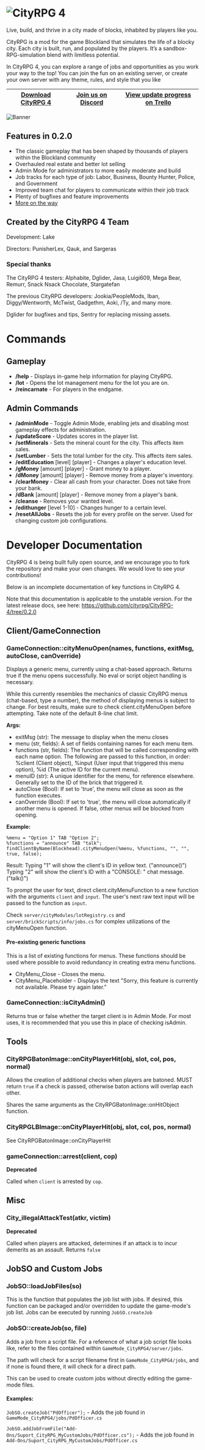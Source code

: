 # ![CityRPG 4](https://lakeys.net/cityrpg/logo.png)
Live, build, and thrive in a city made of blocks, inhabited by players like you.

CityRPG is a mod for the game Blockland that simulates the life of a blocky city. Each city is built, run, and populated by the players. It’s a sandbox-RPG-simulation blend with limitless potential.

In CityRPG 4, you can explore a range of jobs and opportunities as you work your way to the top! You can join the fun on an existing server, or create your own server with any theme, rules, and style that you like

[Download CityRPG 4](https://github.com/cityrpg/CityRPG-4/releases) | [Join us on Discord](https://discord.gg/dHcnHb3) | [View update progress on Trello](https://lakeys.net/cityrpg/roadmap/)
------------ | ------------- | ------------- |

![Banner](https://lakeys.net/cityrpg/media/banner.png)

## Features in 0.2.0
- The classic gameplay that has been shaped by thousands of players within the Blockland community
- Overhauled real estate and better lot selling
- Admin Mode for administrators to more easily moderate and build
- Job tracks for each type of job: Labor, Business, Bounty Hunter, Police, and Government
- Improved team chat for players to communicate within their job track
- Plenty of bugfixes and feature improvements
- [More on the way](https://trello.com/b/36wGp6ow/cityrpg-4-roadmap)

## Created by the CityRPG 4 Team
Development: Lake

Directors: PunisherLex, Qauk, and Sargeras

### Special thanks
The CityRPG 4 testers: Alphabite, Dglider, Jasa, Luigi609, Mega Bear, Remurr, Snack Nsack Chocolate, Stargatefan

The previous CityRPG developers: Jookia/PeopleMods, Iban, Diggy/Wentworth, McTwist, Gadgethm, Aoki, /Ty, and many more.

Dglider for bugfixes and tips, Sentry for replacing missing assets.

# Commands

## Gameplay
- **/help** - Displays in-game help information for playing CityRPG.
- **/lot** - Opens the lot management menu for the lot you are on.
- **/reincarnate** - For players in the endgame.

## Admin Commands
- **/adminMode** - Toggle Admin Mode, enabling jets and disabling most gameplay effects for administration.
- **/updateScore** - Updates scores in the player list.
- **/setMinerals** - Sets the mineral count for the city. This affects item sales.
- **/setLumber** - Sets the total lumber for the city. This affects item sales.
- **/editEducation** [level] [player] - Changes a player's education level.
- **/gMoney** [amount] [player] - Grant money to a player.
- **/dMoney** [amount] [player] - Remove money from a player's inventory.
- **/clearMoney** - Clear all cash from your character. Does not take from your bank.
- **/dBank** [amount] [player] - Remove money from a player's bank.
- **/cleanse** - Removes your wanted level.
- **/edithunger** [level 1-10] - Changes hunger to a certain level.
- **/resetAllJobs** - Resets the job for every profile on the server. Used for changing custom job configurations.

# Developer Documentation
CityRPG 4 is being built fully open source, and we encourage you to fork the repository and make your own changes. We would love to see your contributions!

Below is an incomplete documentation of key functions in CityRPG 4.

Note that this documentation is applicable to the unstable version. For the latest release docs, see here:
https://github.com/cityrpg/CityRPG-4/tree/0.2.0

## Client/GameConnection

### GameConnection::cityMenuOpen(names, functions, exitMsg, autoClose, canOverride)
Displays a generic menu, currently using a chat-based approach. Returns true if the menu opens successfully. No eval or script object handling is necessary.

While this currently resembles the mechanics of classic CityRPG menus (chat-based, type a number), the method of displaying menus is subject to change. For best results, make sure to check client.cityMenuOpen before attempting. Take note of the default 8-line chat limit.

**Args:**
- exitMsg (str): The message to display when the menu closes
- menu (str, fields): A set of fields containing names for each menu item.
- functions (str, fields): The function that will be called corresponding with each name option. The following are passed to this function, in order: %client (Client object), %input (User input that triggered this menu option), %id (The active ID for the current menu).
- menuID (str): A unique identifier for the menu, for reference elsewhere. Generally set to the ID of the brick that triggered it.
- autoClose (Bool): If set to 'true', the menu will close as soon as the function executes.
- canOverride (Bool): If set to 'true', the menu will close automatically if another menu is opened. If false, other menus will be blocked from opening.

**Example:**
```
%menu = "Option 1" TAB "Option 2";
%functions = "announce" TAB "talk";
findClientByName(Blockhead).cityMenuOpen(%menu, %functions, "", "", true, false);
```

Result:
Typing "1" will show the client's ID in yellow text. ("announce()")
Typing "2" will show the client's ID with a "CONSOLE: " chat message. ("talk()")

To prompt the user for text, direct client.cityMenuFunction to a new function with the arguments `client` and `input`. The user's next raw text input will be passed to the function as `input`.

Check `server/cityModules/lotRegistry.cs` and `server/brickScripts/info/jobs.cs` for complex utilizations of the cityMenuOpen function.

#### Pre-existing generic functions
This is a list of existing functions for menus. These functions should be used where possible to avoid redundancy in creating extra menu functions.

- CityMenu_Close - Closes the menu.
- CityMenu_Placeholder - Displays the text "Sorry, this feature is currently not available. Please try again later."

### GameConnection::isCityAdmin()
Returns true or false whether the target client is in Admin Mode. For most uses, it is recommended that you use this in place of checking isAdmin.

## Tools

### CityRPGBatonImage::onCityPlayerHit(obj, slot, col, pos, normal)
Allows the creation of additional checks when players are batoned. MUST return `true` if a check is passed, otherwise baton actions will overlap each other.

Shares the same arguments as the CityRPGBatonImage::onHitObject function.

### CityRPGLBImage::onCityPlayerHit(obj, slot, col, pos, normal)
See CityRPGBatonImage::onCityPlayerHit

### gameConnection::arrest(client, cop)
**Deprecated**

Called when `client` is arrested by `cop`.

## Misc

### City_illegalAttackTest(atkr, victim)
**Deprecated**

Called when players are attacked, determines if an attack is to incur demerits as an assault. Returns `false `

## JobSO and Custom Jobs

### JobSO::loadJobFiles(so)
This is the function that populates the job list with jobs. If desired, this function can be packaged and/or overridden to update the game-mode's job list. Jobs can be executed by running `JobSO.createJob`

### JobSO::createJob(so, file)
Adds a job from a script file. For a reference of what a job script file looks like, refer to the files contained within `GameMode_CityRPG4/server/jobs`.

The path will check for a script filename first in `GameMode_CityRPG4/jobs`, and if none is found there, it will check for a direct path.

This can be used to create custom jobs without directly editing the game-mode files.

#### Examples:
`JobSO.createJob("PdOfficer");` - Adds the job found in `GameMode_CityRPG4/jobs/PdOfficer.cs`

`JobSO.addJobFromFile("Add-Ons/Suport_CityRPG_MyCustomJobs/PdOfficer.cs");` - Adds the job found in `Add-Ons/Suport_CityRPG_MyCustomJobs/PdOfficer.cs`
